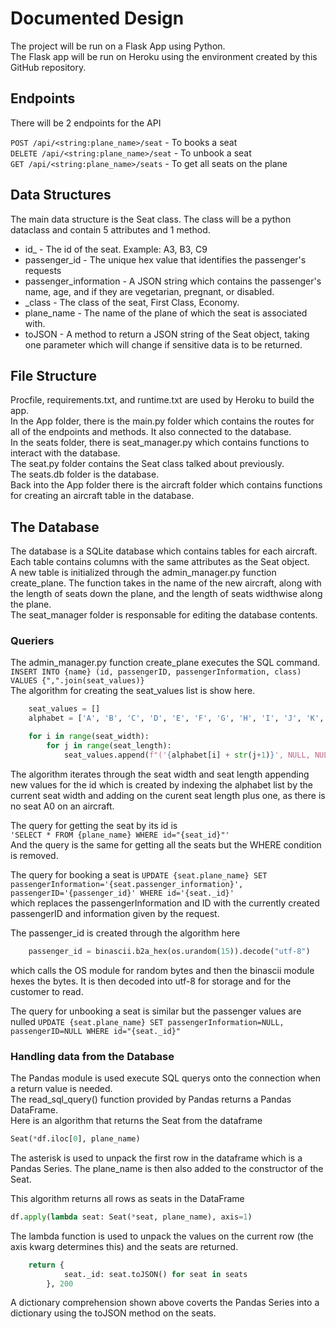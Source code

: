 # Documented Design

The project will be run on a Flask App using Python.  
The Flask app will be run on Heroku using the environment created by this GitHub repository.  

## Endpoints
There will be 2 endpoints for the API  

`POST /api/<string:plane_name>/seat` - To books a seat  
`DELETE /api/<string:plane_name>/seat` - To unbook a seat  
`GET /api/<string:plane_name>/seats` - To get all seats on the plane

## Data Structures
The main data structure is the Seat class. The class will be a python dataclass and contain 5 attributes and 1 method.  
 - id_ - The id of the seat. Example: A3, B3, C9  
 - passenger_id - The unique hex value that identifies the passenger's requests  
 - passenger_information - A JSON string which contains the passenger's name, age, and if they are vegetarian, pregnant, or disabled.  
 - _class - The class of the seat, First Class, Economy.  
 - plane_name - The name of the plane of which the seat is associated with.  
 - toJSON - A method to return a JSON string of the Seat object, taking one parameter which will change if sensitive data is to be returned.  

## File Structure
Procfile, requirements.txt, and runtime.txt are used by Heroku to build the app.  
In the App folder, there is the main.py folder which contains the routes for all of the endpoints and methods. It also connected to the database.  
In the seats folder, there is seat_manager.py which contains functions to interact with the database.  
The seat.py folder contains the Seat class talked about previously.  
The seats.db folder is the database.  
Back into the App folder there is the aircraft folder which contains functions for creating an aircraft table in the database.  

## The Database
The database is a SQLite database which contains tables for each aircraft. Each table contains columns with the same attributes as the Seat object.  
A new table is initialized through the admin_manager.py function create_plane. The function takes in the name of the new aircraft, along with the length of seats down the plane, and the length of seats widthwise along the plane.  
The seat_manager folder is responsable for editing the database contents. 

### Queriers
The admin_manager.py function create_plane executes the SQL command.   
`INSERT INTO {name} (id, passengerID, passengerInformation, class) VALUES {",".join(seat_values)}`  
The algorithm for creating the seat_values list is show here.  
```python
    seat_values = []
    alphabet = ['A', 'B', 'C', 'D', 'E', 'F', 'G', 'H', 'I', 'J', 'K', 'L', 'M', 'N', 'O']

    for i in range(seat_width):
        for j in range(seat_length):
            seat_values.append(f"('{alphabet[i] + str(j+1)}', NULL, NULL, 'economy')")

```
The algorithm iterates through the seat width and seat length appending new values for the id which is created by indexing the alphabet list by the current seat width and adding on the curent seat length plus one, as there is no seat A0 on an aircraft.  

The query for getting the seat by its id is  
`'SELECT * FROM {plane_name} WHERE id="{seat_id}"'`  
And the query is the same for getting all the seats but the WHERE condition is removed.   

The query for booking a seat is
`UPDATE {seat.plane_name} SET passengerInformation='{seat.passenger_information}', passengerID='{passenger_id}' WHERE id='{seat._id}'`  
which replaces the passengerInformation and ID with the currently created passengerID and information given by the request.   

The passenger_id is created through the algorithm here  
```python
    passenger_id = binascii.b2a_hex(os.urandom(15)).decode("utf-8")
```
which calls the OS module for random bytes and then the  binascii module hexes the bytes. It is then decoded into utf-8 for storage and for the customer to read.  

The query for unbooking a seat is similar but the passenger values are nulled
`UPDATE {seat.plane_name} SET passengerInformation=NULL, passengerID=NULL WHERE id="{seat._id}"`

### Handling data from the Database
The Pandas module is used execute SQL querys onto the connection when a return value is needed.  
The read_sql_query() function provided by Pandas returns a Pandas DataFrame.  
Here is an algorithm that returns the Seat from the dataframe  
```python
Seat(*df.iloc[0], plane_name)
```
The asterisk is used to unpack the first row in the dataframe which is a Pandas Series. The plane_name is then also added to the constructor of the Seat.   

This algorithm returns all rows as seats in the DataFrame   
```python
df.apply(lambda seat: Seat(*seat, plane_name), axis=1)
```
The lambda function is used to unpack the values on the current row (the axis kwarg determines this) and the seats are returned.  

```python
    return {
            seat._id: seat.toJSON() for seat in seats
        }, 200
```
A dictionary comprehension shown above coverts the Pandas Series into a dictionary using the toJSON method on the seats.  